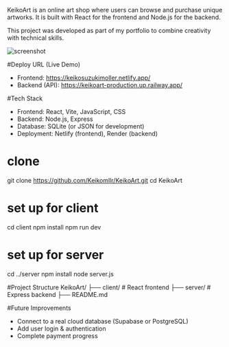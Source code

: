 KeikoArt is an online art shop where users can browse and purchase unique artworks.
It is built with React for the frontend and Node.js for the backend.
 

This project was developed as part of my portfolio to combine creativity with technical skills.

![screenshot](./screenshots/keikohome.jpg)

#Deploy URL (Live Demo)
- Frontend: https://keikosuzukimoller.netlify.app/
- Backend (API): https://keikoart-production.up.railway.app/

#Tech Stack
- Frontend: React, Vite, JavaScript, CSS
- Backend: Node.js, Express
- Database: SQLite (or JSON for development)
- Deployment: Netlify (frontend), Render (backend)

# clone
git clone https://github.com/Keikomllr/KeikoArt.git
cd KeikoArt

# set up for client
cd client
npm install
npm run dev

# set up for server
cd ../server
npm install
node server.js




#Project Structure
KeikoArt/
├── client/        # React frontend
├── server/        # Express backend
├── README.md


#Future Improvements
- Connect to a real cloud database (Supabase or PostgreSQL)
- Add user login & authentication
- Complete payment progress

